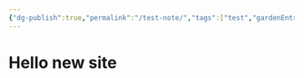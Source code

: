 ```yaml
---
{"dg-publish":true,"permalink":"/test-note/","tags":["test","gardenEntry"]}
---
```



# Hello new site
